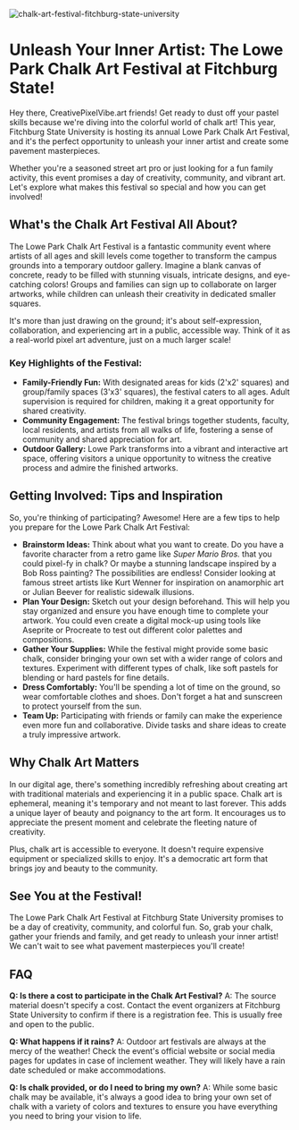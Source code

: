 ![chalk-art-festival-fitchburg-state-university](https://images.pexels.com/photos/3679453/pexels-photo-3679453.jpeg?auto=compress&cs=tinysrgb&fit=crop&h=627&w=1200)

# Unleash Your Inner Artist: The Lowe Park Chalk Art Festival at Fitchburg State!

Hey there, CreativePixelVibe.art friends! Get ready to dust off your pastel skills because we're diving into the colorful world of chalk art! This year, Fitchburg State University is hosting its annual Lowe Park Chalk Art Festival, and it's the perfect opportunity to unleash your inner artist and create some pavement masterpieces.

Whether you're a seasoned street art pro or just looking for a fun family activity, this event promises a day of creativity, community, and vibrant art. Let's explore what makes this festival so special and how you can get involved!

## What's the Chalk Art Festival All About?

The Lowe Park Chalk Art Festival is a fantastic community event where artists of all ages and skill levels come together to transform the campus grounds into a temporary outdoor gallery. Imagine a blank canvas of concrete, ready to be filled with stunning visuals, intricate designs, and eye-catching colors! Groups and families can sign up to collaborate on larger artworks, while children can unleash their creativity in dedicated smaller squares.

It's more than just drawing on the ground; it's about self-expression, collaboration, and experiencing art in a public, accessible way. Think of it as a real-world pixel art adventure, just on a much larger scale!

### Key Highlights of the Festival:

*   **Family-Friendly Fun:** With designated areas for kids (2'x2' squares) and group/family spaces (3'x3' squares), the festival caters to all ages. Adult supervision is required for children, making it a great opportunity for shared creativity.
*   **Community Engagement:** The festival brings together students, faculty, local residents, and artists from all walks of life, fostering a sense of community and shared appreciation for art.
*   **Outdoor Gallery:** Lowe Park transforms into a vibrant and interactive art space, offering visitors a unique opportunity to witness the creative process and admire the finished artworks.

## Getting Involved: Tips and Inspiration

So, you're thinking of participating? Awesome! Here are a few tips to help you prepare for the Lowe Park Chalk Art Festival:

*   **Brainstorm Ideas:** Think about what you want to create. Do you have a favorite character from a retro game like *Super Mario Bros.* that you could pixel-fy in chalk? Or maybe a stunning landscape inspired by a Bob Ross painting? The possibilities are endless! Consider looking at famous street artists like Kurt Wenner for inspiration on anamorphic art or Julian Beever for realistic sidewalk illusions.
*   **Plan Your Design:** Sketch out your design beforehand. This will help you stay organized and ensure you have enough time to complete your artwork. You could even create a digital mock-up using tools like Aseprite or Procreate to test out different color palettes and compositions.
*   **Gather Your Supplies:** While the festival might provide some basic chalk, consider bringing your own set with a wider range of colors and textures. Experiment with different types of chalk, like soft pastels for blending or hard pastels for fine details.
*   **Dress Comfortably:** You'll be spending a lot of time on the ground, so wear comfortable clothes and shoes. Don't forget a hat and sunscreen to protect yourself from the sun.
*   **Team Up:** Participating with friends or family can make the experience even more fun and collaborative. Divide tasks and share ideas to create a truly impressive artwork.

## Why Chalk Art Matters

In our digital age, there's something incredibly refreshing about creating art with traditional materials and experiencing it in a public space. Chalk art is ephemeral, meaning it's temporary and not meant to last forever. This adds a unique layer of beauty and poignancy to the art form. It encourages us to appreciate the present moment and celebrate the fleeting nature of creativity.

Plus, chalk art is accessible to everyone. It doesn't require expensive equipment or specialized skills to enjoy. It's a democratic art form that brings joy and beauty to the community.

## See You at the Festival!

The Lowe Park Chalk Art Festival at Fitchburg State University promises to be a day of creativity, community, and colorful fun. So, grab your chalk, gather your friends and family, and get ready to unleash your inner artist! We can't wait to see what pavement masterpieces you'll create!

## FAQ

**Q: Is there a cost to participate in the Chalk Art Festival?**
A: The source material doesn't specify a cost. Contact the event organizers at Fitchburg State University to confirm if there is a registration fee. This is usually free and open to the public.

**Q: What happens if it rains?**
A: Outdoor art festivals are always at the mercy of the weather! Check the event's official website or social media pages for updates in case of inclement weather. They will likely have a rain date scheduled or make accommodations.

**Q: Is chalk provided, or do I need to bring my own?**
A: While some basic chalk may be available, it's always a good idea to bring your own set of chalk with a variety of colors and textures to ensure you have everything you need to bring your vision to life.
